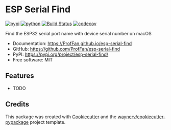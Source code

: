 # ESP Serial Find


[![pypi](https://img.shields.io/pypi/v/esp-serial-find.svg)](https://pypi.org/project/esp-serial-find/)
[![python](https://img.shields.io/pypi/pyversions/esp-serial-find.svg)](https://pypi.org/project/esp-serial-find/)
[![Build Status](https://github.com/ProfFan/esp-serial-find/actions/workflows/dev.yml/badge.svg)](https://github.com/ProfFan/esp-serial-find/actions/workflows/dev.yml)
[![codecov](https://codecov.io/gh/ProfFan/esp-serial-find/branch/main/graphs/badge.svg)](https://codecov.io/github/ProfFan/esp-serial-find)



Find the ESP32 serial port name with device serial number on macOS


* Documentation: <https://ProfFan.github.io/esp-serial-find>
* GitHub: <https://github.com/ProfFan/esp-serial-find>
* PyPI: <https://pypi.org/project/esp-serial-find/>
* Free software: MIT


## Features

* TODO

## Credits

This package was created with [Cookiecutter](https://github.com/audreyr/cookiecutter) and the [waynerv/cookiecutter-pypackage](https://github.com/waynerv/cookiecutter-pypackage) project template.
